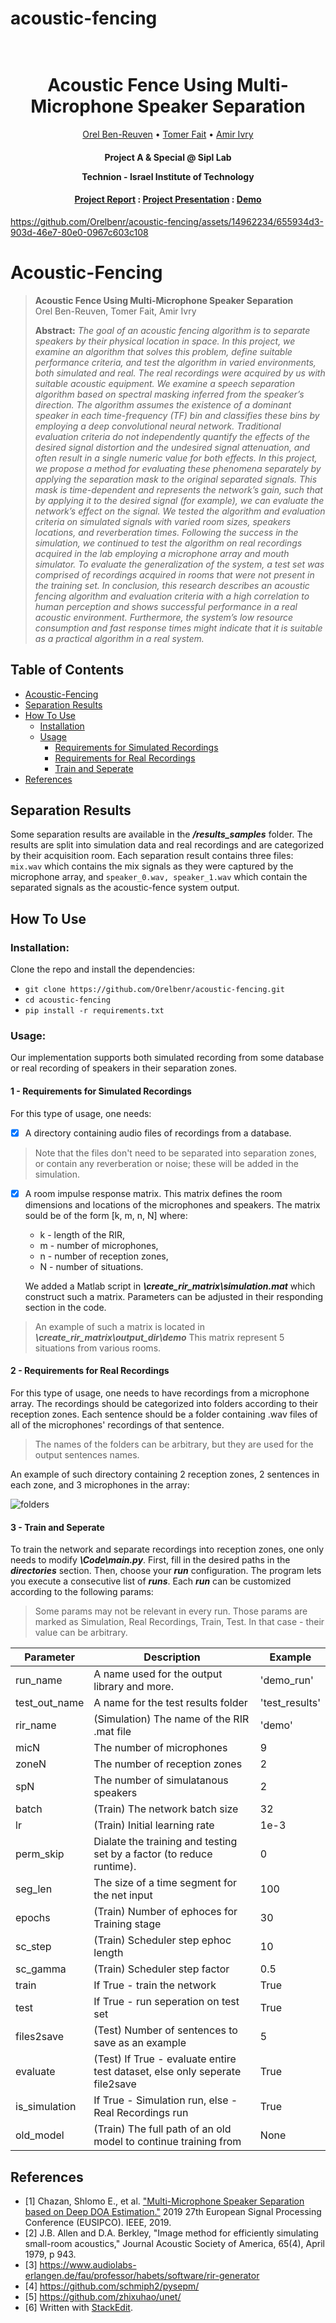


# acoustic-fencing

<h1 align="center">
  <br>
Acoustic Fence Using Multi-Microphone Speaker Separation
  <br>
</h1>
  <p align="center">
    <a href="https://www.linkedin.com/in/orel-ben-reuven/">Orel Ben-Reuven</a> •
    <a href="https://www.linkedin.com/in/tomer-fait-69020b21b">Tomer Fait</a> •
    <a href="">Amir Ivry</a>
  </p>
<h4 align="center">
<p>Project A & Special @ Sipl Lab</p>
<p>Technion - Israel Institute of Technology</p>
</h4>

<h4 align="center">
<a href="Report/Acoustic_Fence_Report.pdf">Project Report</a> :
<a href="Report/Acoustic_Fence_Presentation.pdf">Project Presentation</a> :
<a href="results_samples/">Demo</a>
</h4>


https://github.com/Orelbenr/acoustic-fencing/assets/14962234/655934d3-903d-46e7-80e0-0967c603c108


# Acoustic-Fencing 

> **Acoustic Fence Using Multi-Microphone Speaker Separation**<br> Orel Ben-Reuven, Tomer Fait, Amir Ivry<br>
>
> **Abstract:** *The goal of an acoustic fencing algorithm is to separate speakers by their physical location in space. In this project, we examine an algorithm that solves this problem, define suitable performance criteria, and test the algorithm in varied environments, both simulated and real. The real recordings were acquired by us with suitable acoustic equipment. We examine a speech separation algorithm based on spectral masking inferred from the speaker’s direction. The algorithm assumes the existence of a dominant speaker in each time-frequency (TF) bin and classifies these bins by employing a deep convolutional neural network. Traditional evaluation criteria do not independently quantify the effects of the desired signal distortion and the undesired signal attenuation, and often result in a single numeric value for both effects. In this project, we propose a method for evaluating these phenomena separately by applying the separation mask to the original separated signals. This mask is time-dependent and represents the network’s gain, such that by applying it to the desired signal (for example), we can evaluate the network’s effect on the signal. We tested the algorithm and evaluation criteria on simulated signals with varied room sizes, speakers locations, and reverberation times.  Following the success in the simulation, we continued to test the algorithm on real recordings acquired in the lab employing a microphone array and mouth simulator. To evaluate the generalization of the system, a test set was comprised of recordings acquired in rooms that were not present in the training set. In conclusion, this research describes an acoustic fencing algorithm and evaluation criteria with a high correlation to human perception and shows successful performance in a real acoustic environment. Furthermore, the system’s low resource consumption and fast response times might indicate that it is suitable as a practical algorithm in a real system.*

<!-- TABLE OF CONTENTS -->
## Table of Contents

* [Acoustic-Fencing](#acoustic-fencing)
* [Separation Results](#separation-results)
* [How To Use](#how-to-use)
	* [Installation](#installation)
	* [Usage](#usage)
		* [Requirements for Simulated Recordings](#requirements-for-simulated-recordings)
		* [Requirements for Real Recordings](#requirements-for-real-recordings)
		* [Train and Seperate](#train-and-seperate)
* [References](#references)

## Separation Results
Some separation results are available in the ***/results_samples*** folder. The results are split into simulation data and real recordings and are categorized by their acquisition room. Each separation result contains three files: `mix.wav` which contains the mix signals as they were captured by the microphone array, and `speaker_0.wav, speaker_1.wav` which contain the separated signals as the acoustic-fence system output. 

## How To Use

### Installation:
Clone the repo and install the dependencies:
* `git clone https://github.com/Orelbenr/acoustic-fencing.git`
* `cd acoustic-fencing`
* `pip install -r requirements.txt`

### Usage:
Our implementation supports both simulated recording from some database or real recording of speakers in their separation zones.

#### 1 - Requirements for Simulated Recordings
For this type of usage, one needs:
 - [x]  A directory containing audio files of recordings from a database. 
> Note that the files don't need to be separated into separation zones, or contain any reverberation or noise; these will be added in the simulation.

 - [x] A room impulse response matrix.
This matrix defines the room dimensions and locations of the microphones and speakers. 
The matrix sould be of the form [k, m, n, N]  where: 
	* k - length of the RIR,
	* m - number of microphones,
	* n - number of reception zones,
	* N - number of situations.

	We added a Matlab script in ***\create_rir_matrix\simulation.mat*** which construct such a matrix. Parameters can be adjusted in their responding section in the code.

> An example of such a matrix is located in ***\create_rir_matrix\output_dir\demo*** 
>  This matrix represent 5 situations from various rooms.   


#### 2 - Requirements for Real Recordings
For this type of usage, one needs to have recordings from a microphone array. The recordings should be categorized into folders according to their reception zones. Each sentence should be a folder containing .wav files of all of the microphones' recordings of that sentence. 

> The names of the folders can be arbitrary, but they are used for the output sentences names.

An example of such directory containing 2 reception zones, 2 sentences in each zone, and 3 microphones in the array:

![folders](https://user-images.githubusercontent.com/14962234/139452318-8fe678de-f2b0-43bf-b578-7ba0a6160b90.png)

#### 3 - Train and Seperate
To train the network and separate recordings into reception zones, one only needs to modify ***\Code\main.py***. 
First, fill in the desired paths in the ***directories*** section. Then, choose your ***run*** configuration.
The program lets you execute a consecutive list of ***runs***. Each ***run*** can be customized according to the following params:

> Some params may not be relevant in every run. Those params are marked as Simulation, Real Recordings, Train, Test.
> In that case - their value can be arbitrary.

| Parameter | Description | Example |
|--|--|--|
|run_name | A name used for the output library and more. | 'demo_run'
|test_out_name | A name for the test results folder | 'test_results' 
|rir_name | (Simulation) The name of the RIR .mat file| 'demo'
micN | The number of microphones | 9
zoneN | The number of reception zones| 2
spN | The number of simulatanous speakers | 2
batch | (Train) The network batch size| 32
lr | (Train) Initial learning rate| 1e-3
perm_skip| Dialate the training and testing set by a factor  (to reduce runtime). | 0
 seg_len | The size of a time segment for the net input| 100
 epochs | (Train) Number of ephoces for Training stage| 30
sc_step | (Train) Scheduler step ephoc length| 10
sc_gamma | (Train) Scheduler step factor | 0.5
train | If True - train the network | True
test| If True - run seperation on test set | True
files2save | (Test) Number of sentences to save as an example | 5
evaluate | (Test) If True - evaluate entire test dataset, else only seperate file2save | True
is_simulation | If True - Simulation run, else - Real Recordings run | True
old_model | (Train) The full path of an old model to continue training from | None


## References
* [1] Chazan, Shlomo E., et al. ["Multi-Microphone Speaker Separation based on Deep DOA Estimation."](https://ieeexplore.ieee.org/stamp/stamp.jsp?arnumber=8903121) 2019 27th European Signal Processing Conference (EUSIPCO). IEEE, 2019.
* [2] J.B. Allen and D.A. Berkley, "Image method for efficiently simulating small-room acoustics," Journal Acoustic Society of America, 65(4), April 1979, p 943.
* [3] https://www.audiolabs-erlangen.de/fau/professor/habets/software/rir-generator
* [4] https://github.com/schmiph2/pysepm/
* [5] https://github.com/zhixuhao/unet/
* [6] Written with [StackEdit](https://stackedit.io/).
